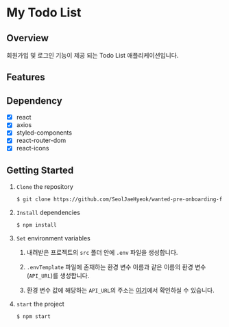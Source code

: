 # My Todo List

## Overview

회원가입 및 로그인 기능이 제공 되는 Todo List 애플리케이션입니다.

## Features

## Dependency

- [x] react
- [x] axios
- [x] styled-components
- [x] react-router-dom
- [x] react-icons

## Getting Started

1. `Clone` the repository

   ```markdown
   $ git clone https://github.com/SeolJaeHyeok/wanted-pre-onboarding-fe.git
   ```

2. `Install` dependencies

   ```markdown
   $ npm install
   ```

3. `Set` environment variables

   1. 내려받은 프로젝트의 `src` 폴더 안에 `.env` 파일을 생성합니다.

   2. `.envTemplate` 파일에 존재하는 환경 변수 이름과 같은 이름의 환경 변수(`API_URL`)를 생성합니다.

   3. 환경 변수 값에 해당하는 `API_URL`의 주소는 [여기](https://github.com/walking-sunset/selection-task)에서 확인하실 수 있습니다.

4. `start` the project

   ```markdown
   $ npm start
   ```
